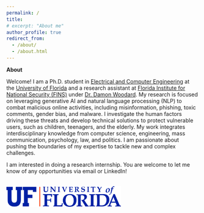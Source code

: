 ```yaml
---
permalink: /
title: 
# excerpt: "About me"
author_profile: true
redirect_from: 
  - /about/
  - /about.html
---
```


**About**

Welcome! I am a Ph.D. student in [Electrical and Computer Engineering](https://www.ece.ufl.edu/) at the [University of Florida](https://www.ufl.edu/) and a research assistant at [Florida Institute for National Security (FINS)](https://fins.institute.ufl.edu/) under [Dr. Damon Woodard](https://damonwoodard.com/). My research is focused on leveraging generative AI and natural language processing (NLP) to combat malicious online activities, including misinformation, phishing, toxic comments, gender bias, and malware. I investigate the human factors driving these threats and develop technical solutions to protect vulnerable users, such as children, teenagers, and the elderly. My work integrates interdisciplinary knowledge from computer science, engineering, mass communication, psychology, law, and politics. I am passionate about pushing the boundaries of my expertise to tackle new and complex challenges.

I am interested in doing a research internship. You are welcome to let me know of any opportunities via email or LinkedIn!


<br>

<img src="/images/Horizontal_Logo-RGB_Raster-BLUE_ORANGE.png" alt="UF Logo" width="300">
